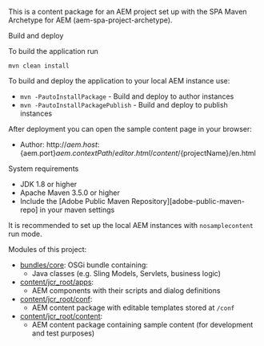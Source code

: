 This is a content package for an AEM project set up with the SPA Maven Archetype for AEM (aem-spa-project-archetype).

Build and deploy

To build the application run

```
mvn clean install
```

To build and deploy the application to your local AEM instance use:

* `mvn -PautoInstallPackage` - Build and deploy to author instances
* `mvn -PautoInstallPackagePublish` - Build and deploy to publish instances

After deployment you can open the sample content page in your browser:

* Author: http://${aem.host}:${aem.port}${aem.contextPath}/editor.html/content/${projectName}/en.html

System requirements

* JDK 1.8 or higher
* Apache Maven 3.5.0 or higher
* Include the [Adobe Public Maven Repository][adobe-public-maven-repo] in your maven settings

It is recommended to set up the local AEM instances with `nosamplecontent` run mode.

Modules of this project:

* [bundles/core](bundles/core/): OSGi bundle containing:
  * Java classes (e.g. Sling Models, Servlets, business logic)
* [content/jcr_root/apps](content/jcr_root/apps/):
  * AEM components with their scripts and dialog definitions
* [content/jcr_root/conf](content/jcr_root/conf/): 
  * AEM content package with editable templates stored at `/conf`
* [content/jcr_root/content](content/jcr_root/content/): 
  * AEM content package containing sample content (for development and test purposes)

